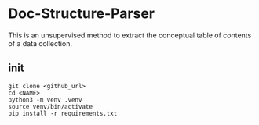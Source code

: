 # Doc-Structure-Parser

This is an unsupervised method to extract the conceptual table of contents of a data collection.

## init

```
git clone <github_url>
cd <NAME>
python3 -m venv .venv
source venv/bin/activate
pip install -r requirements.txt
```
